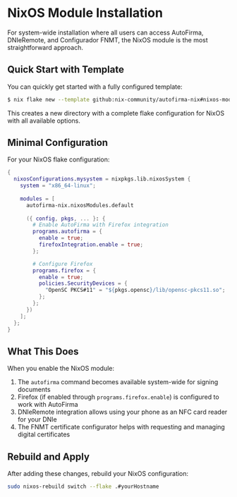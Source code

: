 # NixOS Module Installation

For system-wide installation where all users can access AutoFirma, DNIeRemote, and Configurador FNMT, the NixOS module is the most straightforward approach.

## Quick Start with Template

You can quickly get started with a fully configured template:

```bash
$ nix flake new --template github:nix-community/autofirma-nix#nixos-module ./my-autofirma-system
```

This creates a new directory with a complete flake configuration for NixOS with all available options.

## Minimal Configuration

For your NixOS flake configuration:

```nix
{
  nixosConfigurations.mysystem = nixpkgs.lib.nixosSystem {
    system = "x86_64-linux";
    
    modules = [
      autofirma-nix.nixosModules.default
      
      ({ config, pkgs, ... }: {
        # Enable AutoFirma with Firefox integration
        programs.autofirma = {
          enable = true;
          firefoxIntegration.enable = true;
        };

        # Configure Firefox
        programs.firefox = {
          enable = true;
          policies.SecurityDevices = {
            "OpenSC PKCS#11" = "${pkgs.opensc}/lib/opensc-pkcs11.so";
          };
        };
      })
    ];
  };
}
```

## What This Does

When you enable the NixOS module:

1. The `autofirma` command becomes available system-wide for signing documents
2. Firefox (if enabled through `programs.firefox.enable`) is configured to work with AutoFirma 
3. DNIeRemote integration allows using your phone as an NFC card reader for your DNIe
4. The FNMT certificate configurator helps with requesting and managing digital certificates

## Rebuild and Apply

After adding these changes, rebuild your NixOS configuration:

```bash
sudo nixos-rebuild switch --flake .#yourHostname
```